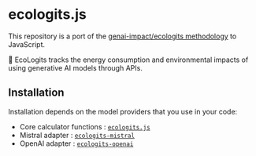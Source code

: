 # ecologits.js

This repository is a port of the [genai-impact/ecologits methodology](https://github.com/genai-impact/ecologits) to JavaScript.

🌱 EcoLogits tracks the energy consumption and environmental impacts of using generative AI models through APIs.

## Installation

Installation depends on the model providers that you use in your code:

- Core calculator functions : [`ecologits.js`](./packages/ecologits.js/README.md)
- Mistral adapter : [`ecologits-mistral`](./packages/ecologits-mistral/README.md)
- OpenAI adapter : [`ecologits-openai`](./packages/ecologits-openai/README.md)
